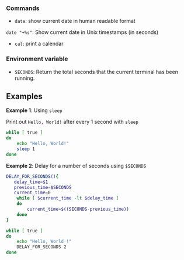 ### Commands

* ``date``: show current date in human readable format

``date "+%s"``: Show current date in Unix timestamps (in seconds)

* ``cal``: print a calendar

### Environment variable

* ``SECONDS``: Return the total seconds that the current terminal has been running.

## Examples

**Example 1**: Using ``sleep``

Print out ``Hello, World!`` after every 1 second with ``sleep``

```sh
while [ true ]
do
	echo "Hello, World!"
	sleep 1
done
```
**Example 2**: Delay for a number of seconds using ``$SECONDS``

```sh
DELAY_FOR_SECONDS(){
   delay_time=$1 
   previous_time=$SECONDS
   current_time=0 
    while [ $current_time -lt $delay_time ]
    do
        current_time=$((SECONDS-previous_time))
    done 
}

while [ true ]
do
    echo "Hello, World !"
    DELAY_FOR_SECONDS 2
done    
```
